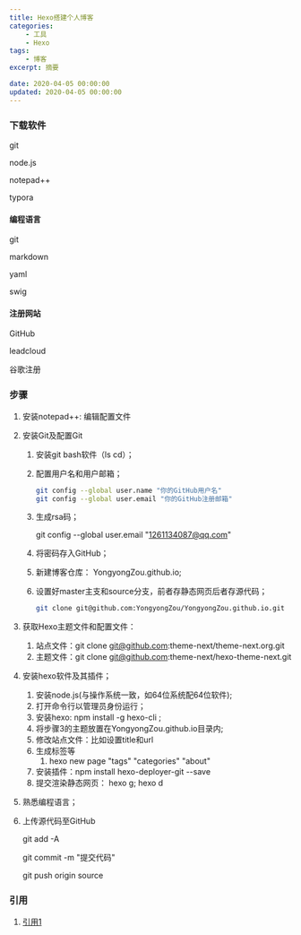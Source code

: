 ```yaml
---
title: Hexo搭建个人博客
categories: 
	- 工具
	- Hexo
tags: 
	- 博客
excerpt: 摘要

date: 2020-04-05 00:00:00
updated: 2020-04-05 00:00:00
---
```


### 下载软件

git 

node.js

notepad++

typora

#### 编程语言

git

markdown

yaml

swig

#### 注册网站

GitHub

leadcloud

谷歌注册



### 步骤

1. 安装notepad++: 编辑配置文件

2. 安装Git及配置Git

   1. 安装git bash软件（ls cd）；

   2. 配置用户名和用户邮箱；

      ```bash
      git config --global user.name "你的GitHub用户名"
      git config --global user.email "你的GitHub注册邮箱"
      ```

   3. 生成rsa码；

      git config --global user.email "1261134087@qq.com"

   4. 将密码存入GitHub；

   5. 新建博客仓库： YongyongZou.github.io;

   6. 设置好master主支和source分支，前者存静态网页后者存源代码；

      ```bash
      git clone git@github.com:YongyongZou/YongyongZou.github.io.git
      ```

3. 获取Hexo主题文件和配置文件：

   1. 站点文件：git clone git@github.com:theme-next/theme-next.org.git
   2. 主题文件：git clone git@github.com:theme-next/hexo-theme-next.git

4. 安装hexo软件及其插件；

   1. 安装node.js(与操作系统一致，如64位系统配64位软件);
   2. 打开命令行以管理员身份运行；
   3. 安装hexo: npm install -g hexo-cli ;
   4. 将步骤3的主题放置在YongyongZou.github.io目录内;
   5. 修改站点文件：比如设置title和url
   6. 生成标签等
      1. hexo new page "tags" "categories" "about"
   7. 安装插件：npm install hexo-deployer-git --save
   8. 提交渲染静态网页： hexo g; hexo d

5. 熟悉编程语言；

6. 上传源代码至GitHub

   git add -A

   git commit -m "提交代码"

   git push origin source 



### 引用

1. [引用1](https://huazou.github.io/archives/58a35b09.html)



